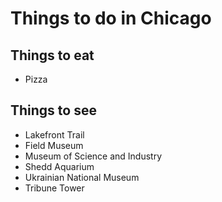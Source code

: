 # Things to do in Chicago

## Things to eat

- Pizza

## Things to see

 - Lakefront Trail
 - Field Museum
 - Museum of Science and Industry
 - Shedd Aquarium
 - Ukrainian National Museum
 - Tribune Tower
